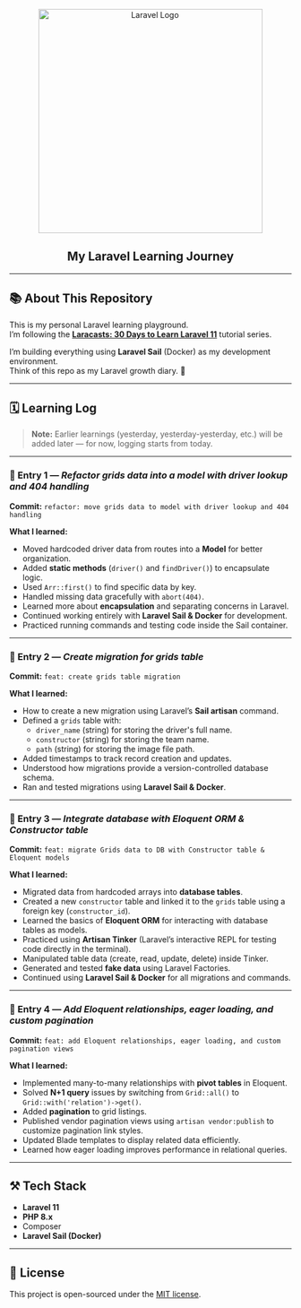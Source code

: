 <p align="center">
    <a href="https://laravel.com" target="_blank">
        <img src="https://raw.githubusercontent.com/laravel/art/master/logo-lockup/5%20SVG/2%20CMYK/1%20Full%20Color/laravel-logolockup-cmyk-red.svg" width="400" alt="Laravel Logo">
    </a>
</p>

<h2 align="center">My Laravel Learning Journey</h2>

---

## 📚 About This Repository

This is my personal Laravel learning playground.  
I’m following the **[Laracasts: 30 Days to Learn Laravel 11](https://laracasts.com/series/30-days-to-learn-laravel-11)** tutorial series.

I’m building everything using **Laravel Sail** (Docker) as my development environment.  
Think of this repo as my Laravel growth diary. 🌱

---

## 🗓 Learning Log

> **Note:** Earlier learnings (yesterday, yesterday-yesterday, etc.) will be added later — for now, logging starts from today.

---

### 📌 Entry 1 — *Refactor grids data into a model with driver lookup and 404 handling*
**Commit:** `refactor: move grids data to model with driver lookup and 404 handling`

**What I learned:**
- Moved hardcoded driver data from routes into a **Model** for better organization.
- Added **static methods** (`driver()` and `findDriver()`) to encapsulate logic.
- Used `Arr::first()` to find specific data by key.
- Handled missing data gracefully with `abort(404)`.
- Learned more about **encapsulation** and separating concerns in Laravel.
- Continued working entirely with **Laravel Sail & Docker** for development.
- Practiced running commands and testing code inside the Sail container.

---

### 📌 Entry 2 — *Create migration for grids table*
**Commit:** `feat: create grids table migration`

**What I learned:**
- How to create a new migration using Laravel’s **Sail artisan** command.
- Defined a `grids` table with:
    - `driver_name` (string) for storing the driver's full name.
    - `constructor` (string) for storing the team name.
    - `path` (string) for storing the image file path.
- Added timestamps to track record creation and updates.
- Understood how migrations provide a version-controlled database schema.
- Ran and tested migrations using **Laravel Sail & Docker**.

---

### 📌 Entry 3 — *Integrate database with Eloquent ORM & Constructor table*
**Commit:** `feat: migrate Grids data to DB with Constructor table & Eloquent models`

**What I learned:**
- Migrated data from hardcoded arrays into **database tables**.
- Created a new `constructor` table and linked it to the `grids` table using a foreign key (`constructor_id`).
- Learned the basics of **Eloquent ORM** for interacting with database tables as models.
- Practiced using **Artisan Tinker** (Laravel’s interactive REPL for testing code directly in the terminal).
- Manipulated table data (create, read, update, delete) inside Tinker.
- Generated and tested **fake data** using Laravel Factories.
- Continued using **Laravel Sail & Docker** for all migrations and commands.

---

### 📌 Entry 4 — *Add Eloquent relationships, eager loading, and custom pagination*
**Commit:** `feat: add Eloquent relationships, eager loading, and custom pagination views`

**What I learned:**
- Implemented many-to-many relationships with **pivot tables** in Eloquent.
- Solved **N+1 query** issues by switching from `Grid::all()` to `Grid::with('relation')->get()`.
- Added **pagination** to grid listings.
- Published vendor pagination views using `artisan vendor:publish` to customize pagination link styles.
- Updated Blade templates to display related data efficiently.
- Learned how eager loading improves performance in relational queries.

---

## ⚒ Tech Stack
- **Laravel 11**
- **PHP 8.x**
- Composer
- **Laravel Sail (Docker)**

---

## 📜 License
This project is open-sourced under the [MIT license](https://opensource.org/licenses/MIT).
